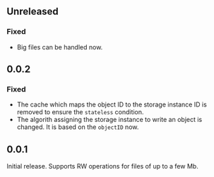 ## Unreleased

### Fixed

- Big files can be handled now.

## 0.0.2

### Fixed 

- The cache which maps the object ID to the storage instance ID is removed to ensure the `stateless` condition.
- The algorith assigning the storage instance to write an object is changed. It is based on the `objectID` now.

## 0.0.1

Initial release. Supports RW operations for files of up to a few Mb.

